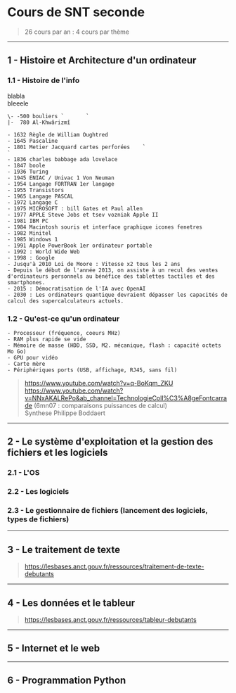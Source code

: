 # Cours de SNT seconde
> 26 cours par an : 4 cours par thème

---
## 1 - Histoire et Architecture d'un ordinateur
### 1.1 - Histoire de l'info 

 blabla  `          `  
 bleeele `                             `  

	\- -500 bouliers `       `
	|-  780 Al-Khwârizmî

    - 1632 Règle de William Oughtred
	- 1645 Pascaline
	- 1801 Metier Jacquard cartes perforées    `                              `
	- 1836 charles babbage ada lovelace
	- 1847 boole
	- 1936 Turing
	- 1945 ENIAC / Univac 1 Von Neuman 
	- 1954 Langage FORTRAN 1er langage
	- 1955 Transistors
	- 1965 Langage PASCAL
	- 1972 Langage C
	- 1975 MICROSOFT : bill Gates et Paul allen
	- 1977 APPLE Steve Jobs et tsev vozniak Apple II
	- 1981 IBM PC
	- 1984 Macintosh souris et interface graphique icones fenetres 
    - 1982 Minitel 
	- 1985 Windows 1
	- 1991 Apple PowerBook 1er ordinateur portable
	- 1992 : World Wide Web
	- 1998 : Google
	- Jusqu'à 2010 Loi de Moore : Vitesse x2 tous les 2 ans
    - Depuis le début de l'année 2013, on assiste à un recul des ventes d'ordinateurs personnels au bénéfice des tablettes tactiles et des smartphones.
    - 2015 : Démocratisation de l'IA avec OpenAI
    - 2030 : Les ordinateurs quantique devraient dépasser les capacités de calcul des supercalculateurs actuels.

### 1.2 - Qu'est-ce qu'un ordinateur
    - Processeur (fréquence, coeurs MHz)
	- RAM plus rapide se vide
	- Mémoire de masse (HDD, SSD, M2. mécanique, flash : capacité octets Mo Go)
	- GPU pour vidéo
	- Carte mère
	- Périphériques ports (USB, affichage, RJ45, sans fil)


>  https://www.youtube.com/watch?v=q-BoKqm_ZKU  
>  https://www.youtube.com/watch?v=NNxAKALRePo&ab_channel=TechnologieColl%C3%A8geFontcarrade  (6mn07 : comparaisons puissances de calcul)  
>  Synthese Philippe Boddaert


---
## 2 - Le système d'exploitation et la gestion des fichiers et les logiciels
### 2.1 - L'OS
### 2.2 - Les logiciels
### 2.3 - Le gestionnaire de fichiers (lancement des logiciels, types de fichiers)

---
## 3 - Le traitement de texte
> https://lesbases.anct.gouv.fr/ressources/traitement-de-texte-debutants  

---
## 4 - Les données et le tableur
> https://lesbases.anct.gouv.fr/ressources/tableur-debutants

---
## 5 - Internet et le web

---
## 6 - Programmation Python




